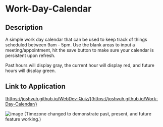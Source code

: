 # Work-Day-Calendar

## Description

A simple work day calendar that can be used to keep track of things scheduled between 9am - 5pm. Use the blank areas to input a meeting/appointment, hit the save button to make sure your calendar is persistent upon refresh.

Past hours will display gray, the current hour will display red, and future hours will display green.

## Link to Application
[https://joshvuh.github.io/WebDev-Quiz/](https://joshvuh.github.io/Work-Day-Calendar/)

![image](https://user-images.githubusercontent.com/114708968/201498434-6386b4f2-dff1-4a0f-bfc3-78a437bf6806.png)
(Timezone changed to demonstrate past, present, and future feature working.)
